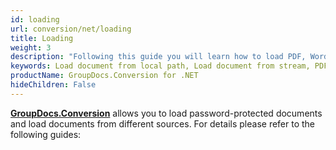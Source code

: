 ```yaml
---
id: loading
url: conversion/net/loading
title: Loading
weight: 3
description: "Following this guide you will learn how to load PDF, Word, Excel, PowerPoint documents by local file path, stream or third-party storage for further processing with GroupDocs.Conversion for .NET API."
keywords: Load document from local path, Load document from stream, PDF, Word, Excel, PowerPoint
productName: GroupDocs.Conversion for .NET
hideChildren: False
---
```

[**GroupDocs.Conversion**](https://products.groupdocs.com/conversion/net) allows you to load password-protected documents and load documents from different sources. For details please refer to the following guides:
